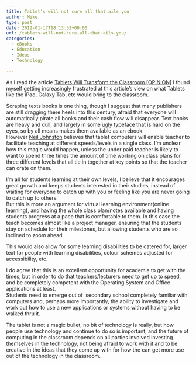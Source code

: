 ```yaml
---
title: Tablet’s will not cure all that ails you
author: Mike
type: post
date: 2012-01-17T18:13:52+00:00
url: /tablets-will-not-cure-all-that-ails-you/
categories:
  - eBooks
  - Education
  - Ideas
  - Technology

---
```

As I read the article [Tablets Will Transform the Classroom [OPINION]][1] I found myself getting increasingly frustrated at this article&#8217;s view on what Tablets like the iPad, Galaxy Tab, etc would bring to the classroom.

Scraping texts books is one thing, though I suggest that many publishers are still dragging there heels into this century, afraid that everyone will automatically pirate all books and their cash flow will disappear. Text books are heavy and dull, and largely in some ugly typeface that is hard on the eyes, so by all means makes them available as an ebook.  
However <a title="Posts by Neil Johnston" href="http://mashable.com/author/neil-johnston/" rel="author">Neil Johnston</a> believes that tablet computers will enable teacher to facilitate teaching at different speeds/levels in a single class. I&#8217;m unclear how this magic would happen, unless the under paid teacher is likely to want to spend three times the amount of time working on class plans for three different levels that all tie in together at key points so that the teacher can orate on them.

I&#8217;m all for students learning at their own levels, I believe that it encourages great growth and keeps students interested in their studies, instead of waiting for everyone to catch up with you or feeling like you are never going to catch up to others.  
But this is more an argument for virtual learning environment(online learning), and having the whole class plan/notes available and having students progress at a pace that is comfortable to them. In this case the teach becomes almost like a project manager, ensuring that the students stay on schedule for their milestones, but allowing students who are so inclined to zoom ahead.

This would also allow for some learning disabilities to be catered for, larger text for people with learning disabilities, colour schemes adjusted for accessibility, etc.

I do agree that this is an excellent opportunity for academia to get with the times, but in order to do that teachers/lecturers need to get up to speed, and be completely competent with the Operating System and Office applications at least.  
Students need to emerge out of  secondary school completely familiar with computers and, perhaps more importantly, the ability to investigate and work out how to use a new applications or systems without having to be walked thru it.

The tablet is not a magic bullet, no bit of technology is really, but how people use technology and continue to do so is important, and the future of computing in the classroom depends on all parties involved investing themselves in the technology, not being afraid to work with it and to be creative in the ideas that they come up with for how the can get more use out of the technology in the classroom.

 [1]: http://mashable.com/2012/01/16/tablet-education/